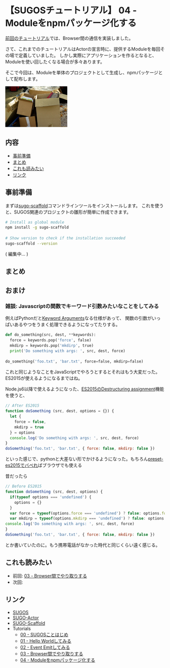# 【SUGOSチュートリアル】 04 - Moduleをnpmパッケージ化する

[前回のチュートリアル](https://github.com/realglobe-Inc/sugos-tutorial/blob/master/dist/markdown/ja/03%20-%20Browser%E9%96%93%E3%81%A7%E3%82%84%E3%82%8A%E5%8F%96%E3%82%8A%E3%81%99%E3%82%8B.md)では、Browser間の通信を実装しました。

さて、これまでのチュートリアルはActorの宣言時に、提供するModuleを毎回その場で定義していました。
しかし実際にアプリケーションを作るとなると、Moduleを使い回したくなる場合が多々あります。

そこで今回は、Moduleを単体のプロジェクトとして生成し、npmパッケージとして配布します。


<a href="https://github.com/realglobe-Inc/sugos-tutorial/blob/master/dist/markdown/ja/04%20-%20Module%E3%82%92npm%E3%83%91%E3%83%83%E3%82%B1%E3%83%BC%E3%82%B8%E5%8C%96%E3%81%99%E3%82%8B.md">
<img src="../../images/eyecatch-package.jpg"
     alt="eyecatch"
     height="128"
     style="height:128px"
/></a>

## 内容
- [事前準備](#事前準備)
- [まとめ](#まとめ)
- [これも読みたい](#これも読みたい)
- [リンク](#リンク)


## 事前準備

まずは[sugo-scaffold](https://github.com/realglobe-Inc/sugo-scaffold)コマンドラインツールをインストールします。
これを使うと、SUGOS関連のプロジェクトの雛形が簡単に作成できます。

```bash
# Install as global module
npm install -g sugo-scaffold

# Show version to check if the installation succeeded
sugo-scaffold --version
```


( 編集中... )


## まとめ


## おまけ

### 雑談: Javascriptの関数でキーワード引数みたいなことをしてみる

例えばPythonだと[Keyword Arguments](https://docs.python.org/3/tutorial/controlflow.html#keyword-arguments)なる仕様があって、
関数の引数がいっぱいあるやつをうまく処理できるようになってたりする。

```python
def do_something(src, dest, **keywords):
  force = keywords.pop('force', false)
  mkdirp = keywords.pop('mkdirp', true)
  print('Do something with args: ', src, dest, force)

do_something('foo.txt', 'bar.txt', force=false, mkdirp=false)
```

これと同じようなことをJavaScriptでやろうとするとそれはもう大変だった。ES2015が使えるようになるまではね。

Node.js6以降で使えるようになった、[ES2015のDestructuring assignment](https://developer.mozilla.org/en/docs/Web/JavaScript/Reference/Operators/Destructuring_assignment)機能を使うと、

```javascript
// After ES2015
function doSomething (src, dest, options = {}) {
  let {
    force = false,
    mkdirp = true
  } = options
  console.log('Do something with args: ', src, dest, force)
}
doSomething('foo.txt', 'bar.txt', { force: false, mkdirp: false })
````

といった感じで、pythonと大差ない形でかけるようになった。もちろん[preset-es2015でバベれ](https://babeljs.io/docs/plugins/preset-es2015/)ばブラウザでも使える

昔だったら

```javascript
// Before ES2015
function doSomething (src, dest, options) {
  if(typeof options === 'undefined') {
    options = {}
  }
  var force = typeof(options.force === 'undefined') ? false: options.force
  var mkdirp = typeof(options.mkdirp === 'undefined') ? false: options.mkdirp
console.log('Do something with args: ', src, dest, force)
}
doSomething('foo.txt', 'bar.txt', { force: false, mkdirp: false })
```

とか書いていたのに。もう携帯電話がなかった時代と同じくらい遠く感じる。



## これも読みたい

+ 前回: [03 - Browser間でやり取りする](https://github.com/realglobe-Inc/sugos-tutorial/blob/master/dist/markdown/ja/03%20-%20Browser%E9%96%93%E3%81%A7%E3%82%84%E3%82%8A%E5%8F%96%E3%82%8A%E3%81%99%E3%82%8B.md)
+ 次回: []()

## リンク

+ [SUGOS](https://github.com/realglobe-Inc/sugos)
+ [SUGO-Actor](https://github.com/realglobe-Inc/sugo-actor)
+ [SUGO-Scaffold](https://github.com/realglobe-Inc/sugo-scaffold)
+ Tutorials
  + [00 - SUGOSことはじめ](https://github.com/realglobe-Inc/sugos-tutorial/blob/master/dist/markdown/ja/00%20-%20SUGOS%E3%81%93%E3%81%A8%E3%81%AF%E3%81%98%E3%82%81.md)
  + [01 - Hello Worldしてみる](https://github.com/realglobe-Inc/sugos-tutorial/blob/master/dist/markdown/ja/01%20-%20Hello%20World%E3%81%97%E3%81%A6%E3%81%BF%E3%82%8B.md)
  + [02 - Event Emitしてみる](https://github.com/realglobe-Inc/sugos-tutorial/blob/master/dist/markdown/ja/02%20-%20Event%20Emit%E3%81%97%E3%81%A6%E3%81%BF%E3%82%8B.md)
  + [03 - Browser間でやり取りする](https://github.com/realglobe-Inc/sugos-tutorial/blob/master/dist/markdown/ja/03%20-%20Browser%E9%96%93%E3%81%A7%E3%82%84%E3%82%8A%E5%8F%96%E3%82%8A%E3%81%99%E3%82%8B.md)
  + [04 - Moduleをnpmパッケージ化する](https://github.com/realglobe-Inc/sugos-tutorial/blob/master/dist/markdown/ja/04%20-%20Module%E3%82%92npm%E3%83%91%E3%83%83%E3%82%B1%E3%83%BC%E3%82%B8%E5%8C%96%E3%81%99%E3%82%8B.md)

